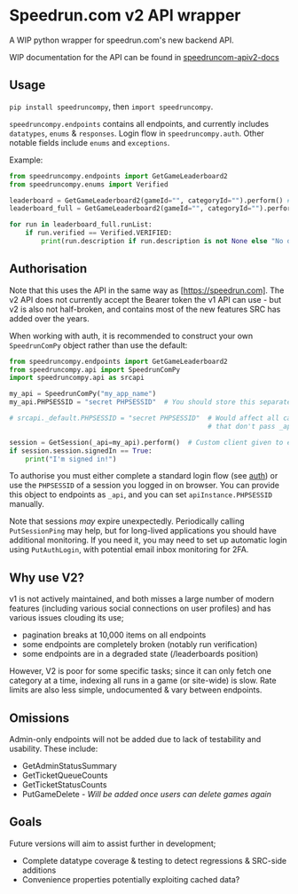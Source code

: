 # Speedrun.com v2 API wrapper

A WIP python wrapper for speedrun.com's new backend API.

WIP documentation for the API can be found in [speedruncom-apiv2-docs](https://github.com/ManicJamie/speedruncom-apiv2-docs)

## Usage

`pip install speedruncompy`, then `import speedruncompy`.

`speedruncompy.endpoints` contains all endpoints, and currently includes `datatypes`, `enums` & `responses`. Login flow in `speedruncompy.auth`. Other notable fields include `enums` and `exceptions`.

Example:

```python
from speedruncompy.endpoints import GetGameLeaderboard2
from speedruncompy.enums import Verified

leaderboard = GetGameLeaderboard2(gameId="", categoryId="").perform() # Perform a single request (defaulting to page 1 where paginated)
leaderboard_full = GetGameLeaderboard2(gameId="", categoryId="").perform_all() # Perform a request for all pages available.

for run in leaderboard_full.runList:
    if run.verified == Verified.VERIFIED:
        print(run.description if run.description is not None else "No description!")
```

## Authorisation

Note that this uses the API in the same way as [https://speedrun.com]. The v2 API does not currently accept the Bearer token the v1 API can use - but v2 is also not half-broken, and contains most of the new features SRC has added over the years.

When working with auth, it is recommended to construct your own `SpeedrunComPy` object rather than use the default:

```python
from speedruncompy.endpoints import GetGameLeaderboard2
from speedruncompy.api import SpeedrunComPy
import speedruncompy.api as srcapi

my_api = SpeedrunComPy("my_app_name")
my_api.PHPSESSID = "secret PHPSESSID"  # You should store this separately!

# srcapi._default.PHPSESSID = "secret PHPSESSID"  # Would affect all calls 
                                                  # that don't pass _api

session = GetSession(_api=my_api).perform()  # Custom client given to endpoints by _api.
if session.session.signedIn == True:
    print("I'm signed in!")
```

To authorise you must either complete a standard login flow (see [auth](./src/speedruncompy/auth.py)) or use the `PHPSESSID` of a session you logged in on browser. You can provide this object to endpoints as `_api`, and you can set `apiInstance.PHPSESSID` manually.

Note that sessions _may_ expire unexpectedly. Periodically calling `PutSessionPing` may help, but for long-lived applications you should have additional monitoring. If you need it, you may need to set up automatic login using `PutAuthLogin`, with potential email inbox monitoring for 2FA.

## Why use V2?

v1 is not actively maintained, and both misses a large number of modern features (including various social connections on user profiles) and has various issues clouding its use;

- pagination breaks at 10,000 items on all endpoints
- some endpoints are completely broken (notably run verification)
- some endpoints are in a degraded state (/leaderboards position)

However, V2 is poor for some specific tasks; since it can only fetch one category at a time, indexing all runs in a game (or site-wide) is slow. Rate limits are also less simple, undocumented & vary between endpoints.

## Omissions

Admin-only endpoints will not be added due to lack of testability and usability. These include:

- GetAdminStatusSummary
- GetTicketQueueCounts
- GetTicketStatusCounts
- PutGameDelete  - _Will be added once users can delete games again_

## Goals

Future versions will aim to assist further in development;

- Complete datatype coverage & testing to detect regressions & SRC-side additions
- Convenience properties potentially exploiting cached data?
